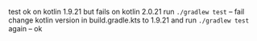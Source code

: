test ok on kotlin 1.9.21 but fails on kotlin 2.0.21
run `./gradlew test` – fail
change kotlin version in build.gradle.kts to 1.9.21 and run `./gradlew test` again – ok